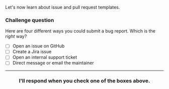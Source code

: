 Let's now learn about issue and pull request templates.

### Challenge question

Here are four different ways you could submit a bug report. Which is the _right_ way? 

- [ ] Open an issue on GitHub
- [ ] Create a Jira issue
- [ ] Open an internal support ticket
- [ ] Direct message or email the maintainer

<hr>
<h3 align="center">I'll respond when you check one of the boxes above.</h3>
